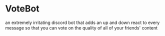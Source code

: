 # VoteBot
an extremely irritating discord bot that adds an up and down react to every message so that you can vote on the quality of all of your friends' content
